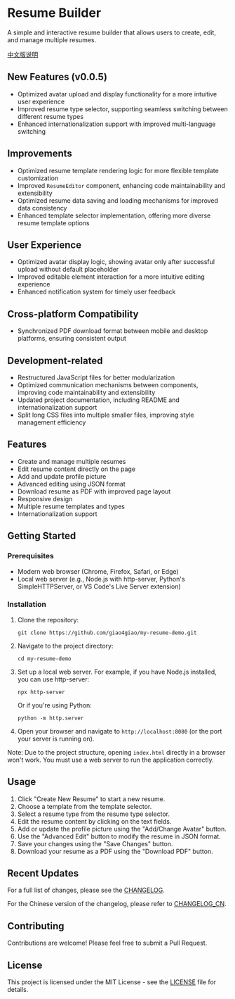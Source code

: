 # Resume Builder

A simple and interactive resume builder that allows users to create, edit, and manage multiple resumes.

[中文版说明](README_CN.md)

## New Features (v0.0.5)

- Optimized avatar upload and display functionality for a more intuitive user experience
- Improved resume type selector, supporting seamless switching between different resume types
- Enhanced internationalization support with improved multi-language switching

## Improvements

- Optimized resume template rendering logic for more flexible template customization
- Improved `ResumeEditor` component, enhancing code maintainability and extensibility
- Optimized resume data saving and loading mechanisms for improved data consistency
- Enhanced template selector implementation, offering more diverse resume template options

## User Experience

- Optimized avatar display logic, showing avatar only after successful upload without default placeholder
- Improved editable element interaction for a more intuitive editing experience
- Enhanced notification system for timely user feedback

## Cross-platform Compatibility

- Synchronized PDF download format between mobile and desktop platforms, ensuring consistent output

## Development-related

- Restructured JavaScript files for better modularization
- Optimized communication mechanisms between components, improving code maintainability and extensibility
- Updated project documentation, including README and internationalization support
- Split long CSS files into multiple smaller files, improving style management efficiency

## Features

- Create and manage multiple resumes
- Edit resume content directly on the page
- Add and update profile picture
- Advanced editing using JSON format
- Download resume as PDF with improved page layout
- Responsive design
- Multiple resume templates and types
- Internationalization support

## Getting Started

### Prerequisites

- Modern web browser (Chrome, Firefox, Safari, or Edge)
- Local web server (e.g., Node.js with http-server, Python's SimpleHTTPServer, or VS Code's Live Server extension)

### Installation

1. Clone the repository:
   ```
   git clone https://github.com/giao4giao/my-resume-demo.git
   ```

2. Navigate to the project directory:
   ```
   cd my-resume-demo
   ```

3. Set up a local web server. For example, if you have Node.js installed, you can use http-server:
   ```
   npx http-server
   ```
   Or if you're using Python:
   ```
   python -m http.server
   ```

4. Open your browser and navigate to `http://localhost:8080` (or the port your server is running on).

Note: Due to the project structure, opening `index.html` directly in a browser won't work. You must use a web server to run the application correctly.

## Usage

1. Click "Create New Resume" to start a new resume.
2. Choose a template from the template selector.
3. Select a resume type from the resume type selector.
4. Edit the resume content by clicking on the text fields.
5. Add or update the profile picture using the "Add/Change Avatar" button.
6. Use the "Advanced Edit" button to modify the resume in JSON format.
7. Save your changes using the "Save Changes" button.
8. Download your resume as a PDF using the "Download PDF" button.

## Recent Updates

For a full list of changes, please see the [CHANGELOG](CHANGELOG.md).

For the Chinese version of the changelog, please refer to [CHANGELOG_CN](CHANGELOG_CN.md).

## Contributing

Contributions are welcome! Please feel free to submit a Pull Request.

## License

This project is licensed under the MIT License - see the [LICENSE](LICENSE) file for details.